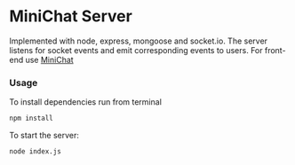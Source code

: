 # MiniChat Server

Implemented with node, express, mongoose and socket.io. The server listens for socket events and emit corresponding events to users. For front-end use [MiniChat](https://github.com/Jashem/MiniChat_FrontEnd)

### Usage

To install dependencies run from terminal

```bash
npm install
```

To start the server:

```bash
node index.js
```
